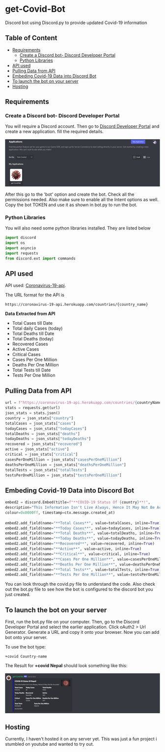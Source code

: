 # get-Covid-Bot
Discord bot using Discord.py to provide updated Covid-19 information



## Table of Content
- [Requirements](#requirements)
  * [Create a Discord bot- Discord Developer Portal](#create-a-discord-bot--discord-developer-portal)
  * [Python Libraries](#python-libraries)
- [API used](#api-used)
- [Pulling Data from API](#pulling-data-from-api)
- [Embeding Covid-19 Data into Discord Bot](#embeding-covid-19-data-into-discord-bot)
- [To launch the bot on your server](#to-launch-the-bot-on-your-server)
- [Hosting](#hosting)

## Requirements

### Create a Discord bot- Discord Developer Portal 
You will require a Discord account. Then go to [Discord Developer Portal](https://discord.com/developers/docs/intro) and create a new application. fill the required details. <br>
<br>
![My Image](Images/developer_portal1.png)

After this go to the 'bot' option and create the bot. Check all the permissions needed. Also make sure to enable all the Intent options as well.
Copy the bot TOKEN and use it as shown in bot.py to run the bot.

### Python Libraries
You will also need some python libraries installed. They are listed below

```python
import discord
import os
import asyncio
import requests
from discord.ext import commands
```


## API used
API used: [Coronavirus-19-api](https://coronavirus-19-api.herokuapp.com/countries/). 

The URL format for the API is 
```
https://coronavirus-19-api.herokuapp.com/countries/{country_name}
````

**Data Extracted from API**
- Total Cases till Date 
- Total daily Cases (today)
- Total Deaths till Date
- Total Deaths (today)
- Recovered Cases 
- Active Cases
- Critical Cases
- Cases Per One Million
- Deaths Per One Million
- Total Tests till Date
- Tests Per One Million



## Pulling Data from API

```python
url = f"https://coronavirus-19-api.herokuapp.com/countries/{countryName}"
stats = requests.get(url)
json_stats = stats.json()
country = json_stats["country"]
totalCases = json_stats["cases"]
todayCases = json_stats["todayCases"]
totalDeaths = json_stats["deaths"]
todayDeaths = json_stats["todayDeaths"]
recovered = json_stats["recovered"]
active = json_stats["active"]
critical = json_stats["critical"]
casesPerOneMillion = json_stats["casesPerOneMillion"]
deathsPerOneMillion = json_stats["deathsPerOneMillion"]
totalTests = json_stats["totalTests"]
testsPerOneMillion = json_stats["testsPerOneMillion"]
```
## Embeding Covid-19 Data into Discord Bot 
```python
embed2 = discord.Embed(title=f"**COVID-19 Status Of {country}**!", 
description="This Information Isn't Live Always, Hence It May Not Be Accurate!", 
colour=0x0000ff, timestamp=ctx.message.created_at)

embed2.add_field(name="**Total Cases**", value=totalCases, inline=True)
embed2.add_field(name="**Today Cases**", value=todayCases, inline=True)
embed2.add_field(name="**Total Deaths**", value=totalDeaths, inline=True)
embed2.add_field(name="**Today Deaths**", value=todayDeaths, inline=True)
embed2.add_field(name="**Recovered**", value=recovered, inline=True)
embed2.add_field(name="**Active**", value=active, inline=True)
embed2.add_field(name="**Critical**", value=critical, inline=True)
embed2.add_field(name="**Cases Per One Million**", value=casesPerOneMillion, inline=True)
embed2.add_field(name="**Deaths Per One Million**", value=deathsPerOneMillion, inline=True)
embed2.add_field(name="**Total Tests**", value=totalTests, inline=True)
embed2.add_field(name="**Tests Per One Million**", value=testsPerOneMillion, inline=True)

```
You can look through the covid.py file to understand the code. Also check out the bot.py file to see how the bot is configured to the discord bot you just created.

## To launch the bot on your server
First, run the bot.py file on your computer. Then, go to the Discord Developer Portal and select the earlier application. Click oAuth2 > Url Generator. Generate a URL and copy it onto your browser. Now you can add bot onto your server. 

To use the bot type:
```
+covid Country-name
```
The Result for **+covid Nepal** should look something like this:<br><br>
![My Image](Images/bot_ss.png)

## Hosting
Currently, I haven't hosted it on any server yet. This was just a fun project i stumbled on youtube and wanted to try out.
